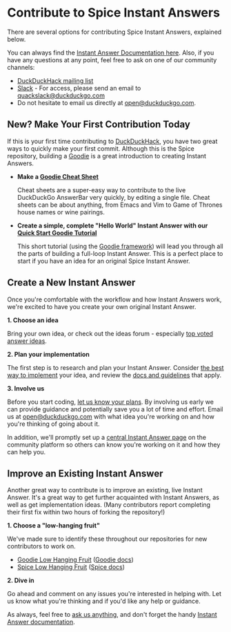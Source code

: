 # Contribute to Spice Instant Answers

There are several options for contributing Spice Instant Answers, explained below.

You can always find the [Instant Answer Documentation here](https://duck.co/duckduckhack/ddh-intro). Also, if you have any questions at any point, feel free to ask on one of our community channels:

- [DuckDuckHack mailing list](https://www.listbox.com/subscribe/?list_id=197814)
- [Slack](https://duckduckhack.slack.com) - For access, please send an email to quackslack@duckduckgo.com
- Do not hesitate to email us directly at open@duckduckgo.com.

## New? Make Your First Contribution Today

If this is your first time contributing to [DuckDuckHack](http://www.duckduckhack.com), you have two great ways to quickly make your first commit. Although this is the Spice repository, building a [Goodie](https://github.com/duckduckgo/zeroclickinfo-goodies) is a great introduction to creating Instant Answers.

- **Make a [Goodie Cheat Sheet](https://duck.co/duckduckhack/goodie_cheat_sheets)**

	Cheat sheets are a super-easy way to contribute to the live DuckDuckGo AnswerBar very quickly, by editing a single file. Cheat sheets can be about anything, from Emacs and Vim to Game of Thrones house names or wine pairings.

- **Create a simple, complete "Hello World" Instant Answer with our [Quick Start Goodie Tutorial](https://duck.co/duckduckhack/goodie_quickstart)**

	This short tutorial (using the [Goodie framework](https://github.com/duckduckgo/zeroclickinfo-goodies)) will lead you through all the parts of building a full-loop Instant Answer. This is a perfect place to start if you have an idea for an original Spice Instant Answer.

## Create a New Instant Answer

Once you're comfortable with the workflow and how Instant Answers work, we're excited to have you create your own original Instant Answer.

**1. Choose an idea**

Bring your own idea, or check out the ideas forum - especially [top voted answer ideas](https://duck.co/ideas/status/3?table_lnKRpLENwO2NUmZUyukQpw_sort=votes).

**2. Plan your implementation**

The first step is to research and plan your Instant Answer. Consider [the best way to implement](https://duck.co/duckduckhack/determine_your_instant_answer_type) your idea, and review the [docs and guidelines](https://duck.co/duckduckhack/ddh-intro) that apply.
	
**3. Involve us**

Before you start coding, [let us know your plans](mailto:open@duckduckgo.com). By involving us early we can provide guidance and potentially save you a lot of time and effort. Email us at [open@duckduckgo.com](mailto:open@duckduckgo.com) with what idea you're working on and how you're thinking of going about it.

In addition, we'll promptly set up a [central Instant Answer page](http://www.duck.co/ia) on the community platform so others can know you're working on it and how they can help you.

## Improve an Existing Instant Answer

Another great way to contribute is to improve an existing, live Instant Answer. It's a great way to get further acquainted with Instant Answers, as well as get implementation ideas. (Many contributors report completing their first fix within two hours of forking the repository!)

**1. Choose a "low-hanging fruit"**

We've made sure to identify these throughout our repositories for new contributors to work on.

- [Goodie Low Hanging Fruit](https://github.com/duckduckgo/zeroclickinfo-goodies/issues?q=is%3Aopen+is%3Aissue+label%3A%22Low-Hanging+Fruit%22) ([Goodie docs](https://duck.co/duckduckhack/goodie_overview))
- [Spice Low Hanging Fruit](https://github.com/duckduckgo/zeroclickinfo-spice/issues?q=is%3Aopen+is%3Aissue+label%3A%22Low-Hanging+Fruit%22) ([Spice docs](https://duck.co/duckduckhack/spice_overview))

**2. Dive in**

Go ahead and comment on any issues you're interested in helping with. Let us know what you're thinking and if you'd like any help or guidance. 
	
As always, feel free to [ask us anything](mailto:open@duckduckgo.com), and don't forget the handy [Instant Answer documentation](https://duck.co/duckduckhack/ddh-intro).




